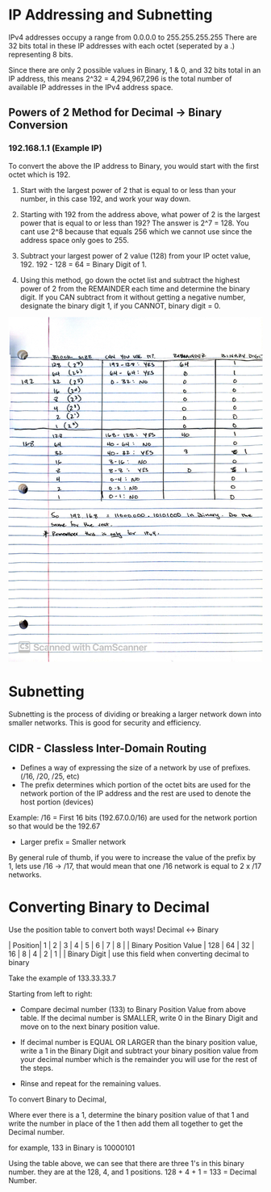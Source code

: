 # IP Addressing and Subnetting

IPv4 addresses occupy a range from 0.0.0.0 to 255.255.255.255
There are 32 bits total in these IP addresses with each octet (seperated by a .) representing 8 bits.

Since there are only 2 possible values in Binary, 1 & 0, and 32 bits total in an IP address, this means 2^32 = 4,294,967,296 is the total number of available IP addresses in the IPv4 address space.

## Powers of 2 Method for Decimal -> Binary Conversion
 ### 192.168.1.1 (Example IP)

 To convert the above the IP address to Binary, you would start with the first octet which is 192.
 
 1. Start with the largest power of 2 that is equal to or less than your number, in this case 192, and work your way down.

 2. Starting with 192 from the address above, what power of 2 is the largest power that is equal to or less than 192? The answer is 2^7 = 128. You cant use 2^8 because that equals 256 which we cannot use since the address space only goes to 255. 

 3. Subtract your largest power of 2 value (128) from your IP octet value, 192. 192 - 128 = 64 = Binary Digit of 1.

 4. Using this method, go down the octet list and subtract the highest power of 2 from the REMAINDER each time and determine the binary digit. If you CAN subtract from it without getting a negative number, designate the binary digit 1, if you CANNOT, binary digit = 0.

![alt text](conversion.jpg)


# Subnetting
 Subnetting is the process of dividing or breaking a larger network down into smaller networks. This is good for security and efficiency.

 ## CIDR - Classless Inter-Domain Routing

 - Defines a way of expressing the size of a network by use of prefixes. (/16, /20, /25, etc)
 - The prefix determines which portion of the octet bits are used for the network portion of the IP address and the rest are used to denote the host portion (devices)

Example: /16 = First 16 bits (192.67.0.0/16) are used for the network portion so that would be the 192.67

- Larger prefix = Smaller network

By general rule of thumb, if you were to increase the value of the prefix by 1, lets use /16 -> /17, that would mean that one /16 network is equal to 2 x /17 networks.


# Converting Binary to Decimal

Use the position table to convert both ways! Decimal <-> Binary

| Position| 1 | 2 | 3 | 4 | 5 | 6 | 7 | 8 |
| Binary Position Value | 128 | 64 | 32 | 16 | 8 | 4 | 2 | 1 |
| Binary Digit | use this field when converting decimal to binary

Take the example of 133.33.33.7

Starting from left to right:

- Compare decimal number (133) to Binary Position Value from above table. If the decimal number is SMALLER, write 0 in the Binary Digit and move on to the next binary position value.

- If decimal number is EQUAL OR LARGER than the binary position value, write a 1 in the Binary Digit and subtract your binary position value from your decimal number which is the remainder you will use for the rest of the steps.

- Rinse and repeat for the remaining values. 

To convert Binary to Decimal, 

Where ever there is a 1, determine the binary position value of that 1 and write the number in place of the 1 then add them all together to get the Decimal number. 

for example, 133 in Binary is 10000101

Using the table above, we can see that there are three 1's in this binary number. they are at the 128, 4, and 1 positions. 128 + 4 + 1 = 133 = Decimal Number.